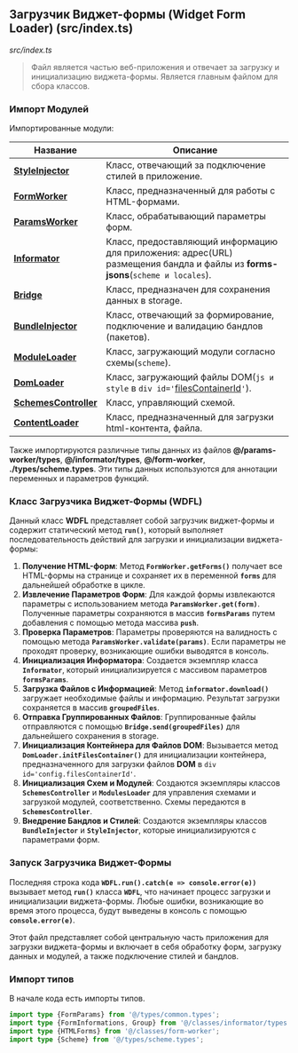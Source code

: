 ## Загрузчик Виджет-формы (Widget Form Loader) (src/index.ts)

_src/index.ts_
 
> Файл является частью веб-приложения и отвечает за загрузку и инициализацию виджета-формы. Является главным файлом для сбора классов.

### Импорт Модулей

Импортированные модули:

| Название                                           | Описание                                                                                                                       |
|----------------------------------------------------|--------------------------------------------------------------------------------------------------------------------------------|
| **[StyleInjector](injectors/STYLEJECTORDOM.md)**   | Класс, отвечающий за подключение стилей в приложение.                                                                          |
| **[FormWorker](FORMWORKER.md)**                    | Класс, предназначенный для работы с HTML-формами.                                                                              |
| **[ParamsWorker](PARAMSWORKER.md)**                | Класс, обрабатывающий параметры форм.                                                                                          |
| **[Informator](informator/INFORMATOR.md)**         | Класс, предоставляющий информацию для приложения: адрес(URL) размещения бандла и файлы из **forms-jsons**(`scheme и locales`). |
| **[Bridge](bridge/BRIDGE.md)**                            | Класс, предназначен для сохранения данных в storage.                                                                           |
| **[BundleInjector](injectors/BUNDLEINJECTOR.md)**  | Класс, отвечающий за формирование, подключение и валидацию бандлов (пакетов).                                                  |
| **[ModuleLoader](modules/loader/MODULELOADER.md)** | Класс, загружающий модули согласно схемы(`scheme`).                                                                            |
| **[DomLoader](modules/loader/DOMLOADER.md)**       | Класс, загружающий файлы DOM(`js и style` в `div id='`[filesContainerId](CONFIG.md)`'`).                                       |
| **[SchemesController](SCHEMESCONTROLLER.md)**      | Класс, управляющий схемой.                                                                                                     |
| **[ContentLoader](content-loaders/README.md)**             | Класс, предназначенный для загрузки html-контента, файла.                                                                      |

Также импортируются различные типы данных из файлов **@/params-worker/types**, **@/informator/types**, **@/form-worker**, **./types/scheme.types**. Эти типы данных используются для аннотации переменных и параметров функций.

### Класс Загрузчика Виджет-Формы (WDFL)

Данный класс **WDFL** представляет собой загрузчик виджет-формы и содержит статический метод **`run()`**, который выполняет последовательность действий для загрузки и инициализации виджета-формы:

1. **Получение HTML-форм**: Метод **`FormWorker.getForms()`** получает все HTML-формы на странице и сохраняет их в переменной **`forms`** для дальнейшей обработке в цикле.
2. **Извлечение Параметров Форм**: Для каждой формы извлекаются параметры с использованием метода **`ParamsWorker.get(form)`**. Полученные параметры сохраняются в массив **`formsParams`** путем добавления с помощью метода массива **`push`**.
3. **Проверка Параметров**: Параметры проверяются на валидность с помощью метода **`ParamsWorker.validate(params)`**. Если параметры не проходят проверку, возникающие ошибки выводятся в консоль.
4. **Инициализация Информатора**: Создается экземпляр класса **`Informator`**, который инициализируется с массивом параметров **`formsParams`**.
5. **Загрузка Файлов с Информацией**: Метод **`informator.download()`** загружает необходимые файлы и информацию. Результат загрузки сохраняется в массив **`groupedFiles`**.
6. **Отправка Группированных Файлов**: Группированные файлы отправляются с помощью **`Bridge.send(groupedFiles)`** для дальнейшего сохранения в storage.
7. **Инициализация Контейнера для Файлов DOM**: Вызывается метод **`DomLoader.initFilesContainer()`** для инициализации контейнера, предназначенного для загрузки файлов **DOM** в `div id='config.filesContainerId'`.
8. **Инициализация Схем и Модулей**: Создаются экземпляры классов **`SchemesController`** и **`ModulesLoader`** для управления схемами и загрузкой модулей, соответственно. Схемы передаются в **`SchemesController`**.
9. **Внедрение Бандлов и Стилей**: Создаются экземпляры классов **`BundleInjector`** и **`StyleInjector`**, которые инициализируются с параметрами форм.

### Запуск Загрузчика Виджет-Формы

Последняя строка кода **`WDFL.run().catch(e => console.error(e))`** вызывает метод **`run()`** класса **`WDFL`**, что начинает процесс загрузки и инициализации виджета-формы. Любые ошибки, возникающие во время этого процесса, будут выведены в консоль с помощью **`console.error(e)`**.

Этот файл представляет собой центральную часть приложения для загрузки виджета-формы и включает в себя обработку форм, загрузку данных и модулей, а также подключение стилей и бандлов.

### Импорт типов

В начале кода есть импорты типов.

```ts
import type {FormParams} from '@/types/common.types';
import type {FormInformations, Group} from '@/classes/informator/types';
import type {HTMLForms} from '@/classes/form-worker';
import type {Scheme} from '@/types/scheme.types';
```